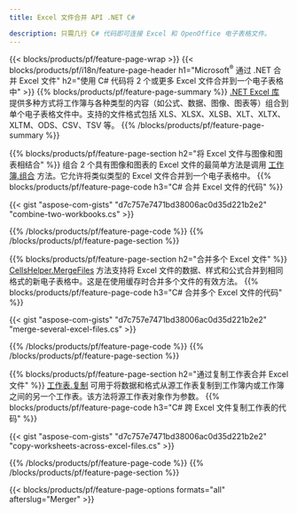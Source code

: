 ```yaml
---
title: Excel 文件合并 API .NET C#

description: 只需几行 C# 代码即可连接 Excel 和 OpenOffice 电子表格文件。
---
```

{{< blocks/products/pf/feature-page-wrap >}}
{{< blocks/products/pf/i18n/feature-page-header h1="Microsoft<sup>&reg;</sup> 通过 .NET 合并 Excel 文件" h2="使用 C# 代码将 2 个或更多 Excel 文件合并到一个电子表格中" >}}
{{% blocks/products/pf/feature-page-summary %}}
[.NET Excel 库](/cells/net/) 提供多种方式将工作簿与各种类型的内容（如公式、数据、图像、图表等）组合到单个电子表格文件中。支持的文件格式包括 XLS、XLSX、XLSB、XLT、XLTX、XLTM、ODS、CSV、TSV 等。
{{% /blocks/products/pf/feature-page-summary %}}

{{% blocks/products/pf/feature-page-section h2="将 Excel 文件与图像和图表相结合" %}}
组合 2 个具有图像和图表的 Excel 文件的最简单方法是调用 [工作簿.组合](https://reference.aspose.com/cells/net/aspose.cells/workbook/methods/combine) 方法。它允许将类似类型的 Excel 文件合并到一个电子表格中。
{{% blocks/products/pf/feature-page-code h3="C# 合并 Excel 文件的代码" %}}

{{< gist "aspose-com-gists" "d7c757e7471bd38006ac0d35d221b2e2" "combine-two-workbooks.cs" >}}

{{% /blocks/products/pf/feature-page-code %}}
{{% /blocks/products/pf/feature-page-section %}}

{{% blocks/products/pf/feature-page-section h2="合并多个 Excel 文件" %}}
[CellsHelper.MergeFiles](https://reference.aspose.com/cells/net/aspose.cells/cellshelper/methods/mergefiles) 方法支持将 Excel 文件的数据、样式和公式合并到相同格式的新电子表格中。这是在使用缓存时合并多个文件的有效方法。 
{{% blocks/products/pf/feature-page-code h3="C# 合并多个 Excel 文件的代码" %}}

{{< gist "aspose-com-gists" "d7c757e7471bd38006ac0d35d221b2e2" "merge-several-excel-files.cs" >}}

{{% /blocks/products/pf/feature-page-code %}}
{{% /blocks/products/pf/feature-page-section %}}

{{% blocks/products/pf/feature-page-section h2="通过复制工作表合并 Excel 文件" %}}
[工作表.复制](https://reference.aspose.com/cells/net/aspose.cells/worksheet/methods/copy/index) 可用于将数据和格式从源工作表复制到工作簿内或工作簿之间的另一个工作表。该方法将源工作表对象作为参数。
{{% blocks/products/pf/feature-page-code h3="C# 跨 Excel 文件复制工作表的代码" %}}

{{< gist "aspose-com-gists" "d7c757e7471bd38006ac0d35d221b2e2" "copy-worksheets-across-excel-files.cs" >}}

{{% /blocks/products/pf/feature-page-code %}}
{{% /blocks/products/pf/feature-page-section %}}

{{< blocks/products/pf/feature-page-options formats="all" afterslug="Merger" >}}
